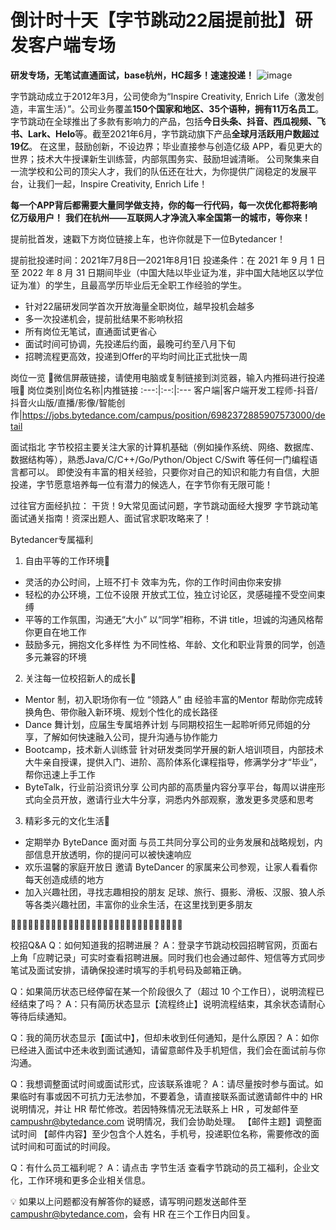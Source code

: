 # 倒计时十天【字节跳动22届提前批】研发客户端专场
**研发专场，无笔试直通面试，base杭州，HC超多！速速投递！**
![image](https://user-images.githubusercontent.com/17446425/127124565-b453eece-0654-41b0-bf96-b8b98c27832e.png)

字节跳动成立于2012年3月，公司使命为“Inspire Creativity, Enrich Life（激发创造，丰富生活）”。公司业务覆盖**150个国家和地区、35个语种，拥有11万名员工**。字节跳动在全球推出了多款有影响力的产品，包括**今日头条、抖音、西瓜视频、飞书、Lark、Helo**等。截至2021年6月，字节跳动旗下产品**全球月活跃用户数超过19亿**。
在这里，鼓励创新，不设边界；毕业直接参与创造亿级 APP，看见更大的世界；技术大牛授课新生训练营，内部氛围务实、鼓励坦诚清晰。
公司聚集来自一流学校和公司的顶尖人才，我们的队伍还在壮大，为你提供广阔稳定的发展平台，让我们一起，Inspire Creativity, Enrich Life！
 
**每一个APP背后都需要大量同学做支持，你的每一行代码，每一次优化都将影响亿万级用户！**
**我们在杭州——互联网人才净流入率全国第一的城市，等你来！**
 
提前批首发，速戳下方岗位链接上车，也许你就是下一位Bytedancer！
 
提前批投递时间：2021年7月8日—2021年8月1日
投递条件：在 2021 年 9 月 1 日至 2022 年 8 月 31 日期间毕业（中国大陆以毕业证为准，非中国大陆地区以学位证为准）的学生，且最高学历毕业后无全职工作经验的学生。
- 针对22届研发同学首次开放海量全职岗位，越早投机会越多
- 多一次投递机会，提前批结果不影响秋招
- 所有岗位无笔试，直通面试更省心
- 面试时间可协调，先投递后约面，最晚可约至八月下旬
- 招聘流程更高效，投递到Offer的平均时间比正式批快一周
 


 
岗位一览
💛微信屏蔽链接，请使用电脑或复制链接到浏览器，输入内推码进行投递哦💛
岗位类别|岗位名称|内推链接
:---:|:--:|:---
客户端|客户端开发工程师-抖音/抖音火山版/直播/影像/智能创作|https://jobs.bytedance.com/campus/position/6982372885907573000/detail


 
面试指北
字节校招主要关注大家的计算机基础（例如操作系统、网络、数据库、数据结构等），熟悉Java/C/C++/Go/Python/Object C/Swift 等任何一门编程语言都可以。
即使没有丰富的相关经验，只要你对自己的知识和能力有自信，大胆投递，字节愿意培养每一位有潜力的候选人，在字节你有无限可能！
 
过往官方面经扒拉：
干货！9大常见面试问题，字节跳动面经大搜罗
字节跳动笔面试通关指南！资深出题人、面试官求职攻略来了！
 

 


 
Bytedancer专属福利
 
1. 自由平等的工作环境💛
- 灵活的办公时间，上班不打卡
效率为先，你的工作时间由你来安排
- 轻松的办公环境，工位不设限
开放式工位，独立讨论区，灵感碰撞不受空间束缚
- 平等的工作氛围，沟通无“大小”
以“同学”相称，不讲 title，坦诚的沟通风格帮你更自在地工作
- 鼓励多元，拥抱文化多样性
为不同性格、年龄、文化和职业背景的同学，创造多元兼容的环境
 
2. 关注每一位校招新人的成长💛
- Mentor 制，初入职场你有一位 “领路人”
由 经验丰富的Mentor 帮助你完成转换角色、带你融入新环境、规划个性化的成长路径
- Dance 舞计划，应届生专属培养计划
与同期校招生一起聆听师兄师姐的分享，了解如何快速融入公司，提升沟通与协作能力
- Bootcamp，技术新人训练营
针对研发类同学开展的新人培训项目，内部技术大牛亲自授课，提供入门、进阶、高阶体系化课程指导，修满学分才“毕业”，帮你迅速上手工作
- ByteTalk，行业前沿资讯分享
公司内部的高质量内容分享平台，每周以讲座形式向全员开放，邀请行业大牛分享，洞悉内外部观察，激发更多灵感和思考
 
3. 精彩多元的文化生活💛
- 定期举办 ByteDance 面对面
与员工共同分享公司的业务发展和战略规划，内部信息开放透明，你的提问可以被快速响应
- 欢乐温馨的家庭开放日
邀请 ByteDancer 的家属来公司参观，让家人看看你每天创造成绩的地方
- 加入兴趣社团，寻找志趣相投的朋友
足球、旅行、摄影、滑板、汉服、狼人杀等各类兴趣社团，丰富你的业余生活，在这里找到更多朋友
 
💛💛💛💛💛💛💛💛💛💛💛💛💛💛💛💛💛💛💛💛💛💛💛💛💛💛💛💛💛💛

校招Q&A
Q：如何知道我的招聘进展？
A：登录字节跳动校园招聘官网，页面右上角「应聘记录」可实时查看招聘进展。同时我们也会通过邮件、短信等方式同步笔试及面试安排，请确保投递时填写的手机号码及邮箱正确。


 
Q：如果简历状态已经停留在某一个阶段很久了（超过 10 个工作日），说明流程已经结束了吗？
A：只有简历状态显示【流程终止】说明流程结束，其余状态请耐心等待后续通知。


 
Q：我的简历状态显示【面试中】，但却未收到任何通知，是什么原因？
A：如你已经进入面试中还未收到面试通知，请留意邮件及手机短信，我们会在面试前与你沟通。


 
Q：我想调整面试时间或面试形式，应该联系谁呢？
A：请尽量按时参与面试。如果临时有事或因不可抗力无法参加，不要着急，请直接联系面试邀请邮件中的 HR 说明情况，并让 HR 帮忙修改。若因特殊情况无法联系上 HR ，可发邮件至 campushr@bytedance.com 说明情况，我们会协助处理。
 【邮件主题】调整面试时间
 【邮件内容】至少包含个人姓名，手机号，投递职位名称，需要修改的面试时间和可面试的时间段。


 
Q：有什么员工福利呢？
A：请点击 字节生活 查看字节跳动的员工福利，企业文化，工作环境和更多企业相关信息。


 
💡 如果以上问题都没有解答你的疑惑，请写明问题发送邮件至 campushr@bytedance.com，会有 HR 在三个工作日内回复。
 
